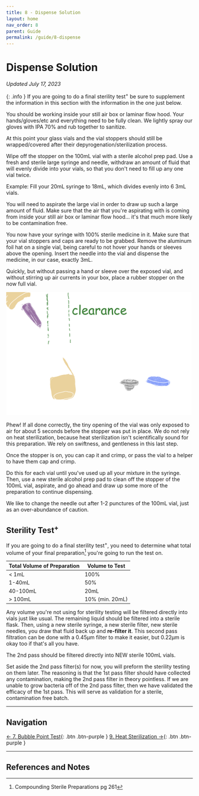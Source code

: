 ```yaml
---
title: 8 - Dispense Solution
layout: home
nav_order: 8
parent: Guide
permalink: /guide/8-dispense
---
```


# Dispense Solution

_Updated July 17, 2023_

{: .info }
If you are going to do a final sterility test<sup>+</sup> be sure to supplement the information in this section with the information in the one just below.

You should be working inside your still air box or laminar flow hood. Your hands/gloves/etc and everything need to be fully clean. We lightly spray our gloves with IPA 70% and rub together to sanitize.

At this point your glass vials and the vial stoppers should still be wrapped/covered after their depyrogenation/sterilization process.

Wipe off the stopper on the 100mL vial with a sterile alcohol prep pad. Use a fresh and sterile large syringe and needle, withdraw an amount of fluid that will evenly divide into your vials, so that you don't need to fill up any one vial twice.

Example: Fill your 20mL syringe to 18mL, which divides evenly into 6 3mL vials. 

You will need to aspirate the large vial in order to draw up such a large amount of fluid. Make sure that the air that you're aspirating with is coming from inside your still air box or laminar flow hood... it's that much more likely to be contamination free. 

You now have your syringe with 100% sterile medicine in it. Make sure that your vial stoppers and caps are ready to be grabbed. Remove the aluminum foil hat on a single vial, being careful to not hover your hands or sleeves above the opening. Insert the needle into the vial and dispense the medicine, in our case, exactly 3mL. 

Quickly, but without passing a hand or sleeve over the exposed vial, and without stirring up air currents in your box, place a rubber stopper on the now full vial. 

<img src="/assets/images/fill_up.png" width="500px">

Phew! If all done correctly, the tiny opening of the vial was only exposed to air for about 5 seconds before the stopper was put in place. We do not rely on heat sterilization, because heat sterilization isn't scientifically sound for this preparation. We rely on swiftness, and gentleness in this last step. 

Once the stopper is on, you can cap it and crimp, or pass the vial to a helper to have them cap and crimp. 

Do this for each vial until you've used up all your mixture in the syringe. Then, use a new sterile alcohol prep pad to clean off the stopper of the 100mL vial, aspirate, and go ahead and draw up some more of the preparation to continue dispensing. 

We like to change the needle out after 1-2 punctures of the 100mL vial, just as an over-abundance of caution. 


## Sterility Test<sup>+</sup>

If you are going to do a final sterility test<sup>+</sup>, you need to determine what total volume of your final preparation[^2] you're going to run the test on.

| Total Volume of Preparation | Volume to Test   |
|-----------------------------|------------------|
| < 1mL                       | 100%             |
| 1-40mL                      | 50%              |
| 40-100mL                    | 20mL             |
| > 100mL                     | 10% (min. 20mL)  |

Any volume you're not using for sterility testing will be filtered directly into vials just like usual. The remaining liquid should be filtered into a sterile flask. Then, using a new sterile syringe, a new sterile filter, new sterile needles, you draw that fluid back up and **re-filter it**. This second pass filtration can be done with a 0.45μm filter to make it easier, but 0.22μm is okay too if that's all you have.

The 2nd pass should be filtered directly into NEW sterile 100mL vials.

Set aside the 2nd pass filter(s) for now, you will preform the sterility testing on them later. The reasoning is that the 1st pass filter should have collected any contamination, making the 2nd pass filter in theory pointless. If we are unable to grow bacteria off of the 2nd pass filter, then we have validated the efficacy of the 1st pass. This will serve as validation for a sterile, contamination free batch.

---

## Navigation

[&larr; 7. Bubble Point Test]{: .btn .btn-purple }
[9. Heat Sterilization &rarr;]{: .btn .btn-purple }

---

## References and Notes

[^1]: use something in the range of 10mL to 50mL. Word has it that the syringe gets more difficult to push the solution through the filter the large the syringe is. We haven't tried it ourselves.
[^2]: Compounding Sterile Preparations pg 261
[^3]: [How to Select a Syringe Filter and How to Use it? (2020 Guide)](https://airekacells.com/blog/syringe-filter)

[vacuum pump and bottle top filters]: /topics/bulk_filtration
[bubble point tests]: /guide/7-bubble-point
[&larr; 7. Bubble Point Test]: /guide/7-bubble-point
[9. Heat Sterilization &rarr;]: /guide/9-heat-sterilization
